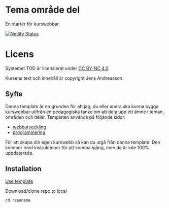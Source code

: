 # Tema område del

En starter för kurswebbar.

[![Netlify Status](https://api.netlify.com/api/v1/badges/cc1f0004-20d2-47c2-bfc3-48086c7be408/deploy-status)](https://app.netlify.com/sites/silly-bhaskara-09612e/deploys)

# Licens

Systemet TOD är licensierat under [CC BY-NC 4.0](https://creativecommons.org/licenses/by-nc/4.0/).

Kursens text och innehåll är copyright Jens Andreasson.

## Syfte

Denna template är en grunden för att jag, du eller andra ska kunna bygga kurswebbar utifrån en pedagogiska tanke om att dela upp ett ämne i teman, områden och delar.
Templaten används på följande sidor:

-   [webbutveckling](https://github.com/jensnti/tod-webbutveckling)
-   [programmering](https://github.com/jensnti/tod-programmering)

För att skapa din egen kurswebb så kan du utgå från denna template. Den kommer med instruktioner för att komma igång, men de är inte 100% uppdaterade.

## Installation

[Use template](https://github.com/jensnti/tod/generate)

Download/clone repo to local

`cd reponame`
